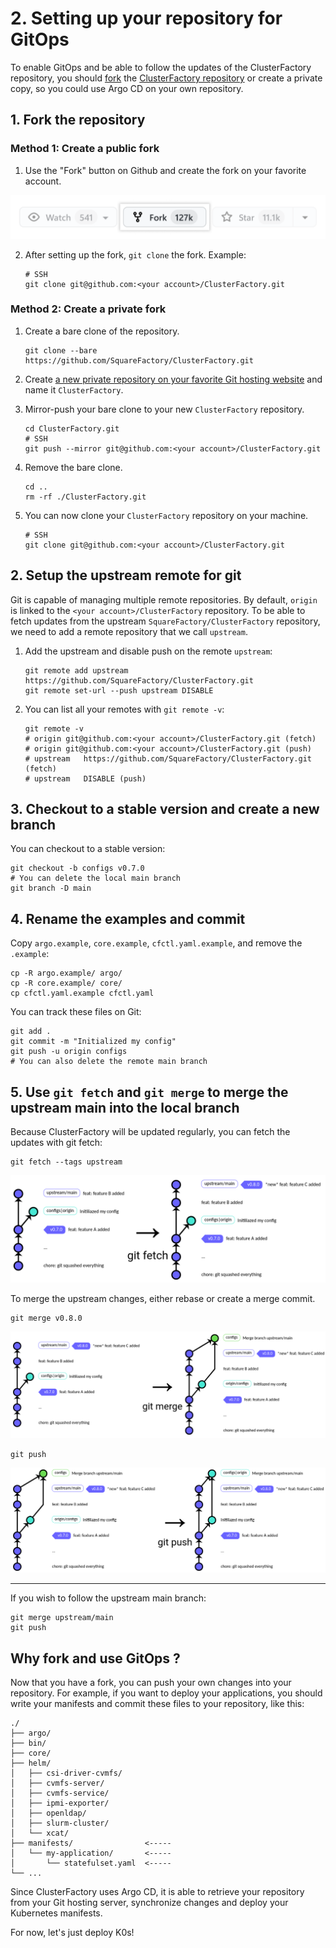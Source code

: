 # 2. Setting up your repository for GitOps

To enable GitOps and be able to follow the updates of the ClusterFactory repository, you should [fork](https://docs.github.com/en/get-started/quickstart/fork-a-repo) the [ClusterFactory repository](https://github.com/SquareFactory/ClusterFactory) or create a private copy, so you could use Argo CD on your own repository.

## 1. Fork the repository

### Method 1: Create a public fork

1. Use the "Fork" button on Github and create the fork on your favorite account.

<div style={{textAlign: 'center'}}>

![Fork button](02-setting-up-repository.assets/fork_button.png)

</div>

2. After setting up the fork, `git clone` the fork. Example:

   ```shell title="user@local:/"
   # SSH
   git clone git@github.com:<your account>/ClusterFactory.git
   ```

### Method 2: Create a private fork

1. Create a bare clone of the repository.

   ```shell title="user@local:/"
   git clone --bare https://github.com/SquareFactory/ClusterFactory.git
   ```

2. Create [a new private repository on your favorite Git hosting website](https://docs.github.com/en/repositories/creating-and-managing-repositories/creating-a-new-repository) and name it `ClusterFactory`.

3. Mirror-push your bare clone to your new `ClusterFactory` repository.

   ```shell title="user@local:/"
   cd ClusterFactory.git
   # SSH
   git push --mirror git@github.com:<your account>/ClusterFactory.git
   ```

4. Remove the bare clone.

   ```shell title="user@local:/ClusterFactory.git"
   cd ..
   rm -rf ./ClusterFactory.git

   ```

5. You can now clone your `ClusterFactory` repository on your machine.

   ```shell title="user@local:/"
   # SSH
   git clone git@github.com:<your account>/ClusterFactory.git
   ```

## 2. Setup the upstream remote for git

Git is capable of managing multiple remote repositories. By default, `origin` is linked to the `<your account>/ClusterFactory` repository. To be able to fetch updates from the upstream `SquareFactory/ClusterFactory` repository, we need to add a remote repository that we call `upstream`.

1. Add the upstream and disable push on the remote `upstream`:

   ```shell title="user@local:/ClusterFactory"
   git remote add upstream https://github.com/SquareFactory/ClusterFactory.git
   git remote set-url --push upstream DISABLE
   ```

2. You can list all your remotes with `git remote -v`:

   ```shell title="user@local:/ClusterFactory"
   git remote -v
   # origin	git@github.com:<your account>/ClusterFactory.git (fetch)
   # origin	git@github.com:<your account>/ClusterFactory.git (push)
   # upstream	https://github.com/SquareFactory/ClusterFactory.git (fetch)
   # upstream	DISABLE (push)
   ```

## 3. Checkout to a stable version and create a new branch

You can checkout to a stable version:

```shell title="user@local:/ClusterFactory"
git checkout -b configs v0.7.0
# You can delete the local main branch
git branch -D main
```

## 4. Rename the examples and commit

Copy `argo.example`, `core.example`, `cfctl.yaml.example`, and remove the `.example`:

```shell title="user@local:/ClusterFactory"
cp -R argo.example/ argo/
cp -R core.example/ core/
cp cfctl.yaml.example cfctl.yaml
```

You can track these files on Git:

```shell title="user@local:/ClusterFactory"
git add .
git commit -m "Initialized my config"
git push -u origin configs
# You can also delete the remote main branch
```

## 5. Use `git fetch` and `git merge` to merge the upstream main into the local branch

Because ClusterFactory will be updated regularly, you can fetch the updates with git fetch:

```shell title="user@local:/ClusterFactory"
git fetch --tags upstream
```

<div style={{textAlign: 'center'}}>

![git-fetch](02-setting-up-repository.assets/image-20220624193812004.png)

</div>

To merge the upstream changes, either rebase or create a merge commit.

```shell title="user@local:/ClusterFactory"
git merge v0.8.0
```

<div style={{textAlign: 'center'}}>

![git-merge](02-setting-up-repository.assets/image-20220624194957531.png)

</div>

```shell title="user@local:/ClusterFactory"
git push
```

<div style={{textAlign: 'center'}}>

![git-push](02-setting-up-repository.assets/image-20220624195047988.png)

</div>

---

If you wish to follow the upstream main branch:

```shell title="user@local:/ClusterFactory"
git merge upstream/main
git push
```

## Why fork and use GitOps ?

Now that you have a fork, you can push your own changes into your repository. For example, if you want to deploy your applications, you should write your manifests and commit these files to your repository, like this:

```text
./
├── argo/
├── bin/
├── core/
├── helm/
│   ├── csi-driver-cvmfs/
│   ├── cvmfs-server/
│   ├── cvmfs-service/
│   ├── ipmi-exporter/
│   ├── openldap/
│   ├── slurm-cluster/
│   └── xcat/
├── manifests/                <-----
│   └── my-application/       <-----
│       └── statefulset.yaml  <-----
└── ...
```

Since ClusterFactory uses Argo CD, it is able to retrieve your repository from your Git hosting server, synchronize changes and deploy your Kubernetes manifests.

For now, let's just deploy K0s!
